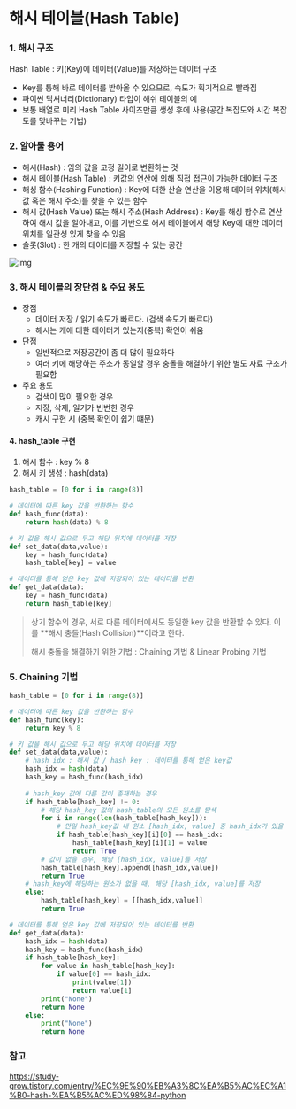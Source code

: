 # 해시 테이블(Hash Table)

### 1. 해시 구조

Hash Table : 키(Key)에 데이터(Value)를 저장하는 데이터 구조

- Key를 통해 바로 데이터를 받아올 수 있으므로, 속도가 획기적으로 빨라짐
- 파이썬 딕셔너리(Dictionary) 타입이 해쉬 테이블의 예
- 보통 배열로 미리 Hash Table 사이즈만큼 생성 후에 사용(공간 복잡도와 시간 복잡도를 맞바꾸는 기법)



### 2. 알아둘 용어

- 해시(Hash) : 임의 값을 고정 길이로 변환하는 것
- 해시 테이블(Hash Table) : 키값의 연산에 의해 직접 접근이 가능한 데이터 구조
- 해싱 함수(Hashing Function) : Key에 대한 산술 연산을 이용해 데이터 위치(해시 값 혹은 해시 주소)를 찾을 수 있는 함수
- 해시 값(Hash Value) 또는 해시 주소(Hash Address) : Key를 해싱 함수로 연산하여 해시 값을 알아내고, 이를 기반으로 해시 테이블에서 해당 Key에 대한 데이터 위치를 일관성 있게 찾을 수 있음
- 슬롯(Slot) : 한 개의 데이터를 저장할 수 있는 공간

![img](https://www.fun-coding.org/00_Images/hash.png)



### 3. 해시 테이블의 장단점 & 주요 용도

- 장점
  - 데이터 저장 / 읽기 속도가 빠르다. (검색 속도가 빠르다)
  - 해시는 케애 대한 데이터가 있는지(중복) 확인이 쉬움
- 단점
  - 일반적으로 저장공간이 좀 더 많이 필요하다
  - 여러 키에 해당하는 주소가 동일할 경우 충돌을 해결하기 위한 별도 자료 구조가 필요함
- 주요 용도
  - 검색이 많이 필요한 경우
  - 저장, 삭제, 일기가 빈번한 경우
  - 캐시 구현 시 (중복 확인이 쉽기 떄문)



#### 4. hash_table 구현

1. 해시 함수 : key % 8
2. 해시 키 생성 : hash(data)

```python
hash_table = [0 for i in range(8)]

# 데이터에 따른 key 값을 반환하는 함수
def hash_func(data):
    return hash(data) % 8

# 키 값을 해시 값으로 두고 해당 위치에 데이터를 저장
def set_data(data,value):
    key = hash_func(data)
    hash_table[key] = value

# 데이터를 통해 얻은 key 값에 저장되어 있는 데이터를 반환
def get_data(data):
    key = hash_func(data)
    return hash_table[key]
```

> 상기 함수의 경우, 서로 다른 데이터에서도 동일한 key 값을 반환할 수 있다. 이를 **해시 충돌(Hash Collision)**이라고 한다.
>
> 해시 충돌을 해결하기 위한 기법 : Chaining 기법 & Linear Probing 기법

### 5. Chaining 기법

```python
hash_table = [0 for i in range(8)]

# 데이터에 따른 key 값을 반환하는 함수
def hash_func(key):
    return key % 8

# 키 값을 해시 값으로 두고 해당 위치에 데이터를 저장
def set_data(data,value):
    # hash_idx : 해시 값 / hash_key : 데이터를 통해 얻은 key값
    hash_idx = hash(data)
    hash_key = hash_func(hash_idx)
    
    # hash_key 값에 다른 값이 존재하는 경우
    if hash_table[hash_key] != 0:
        # 해당 hash_key 값의 hash_table의 모든 원소를 탐색
        for i in range(len(hash_table[hash_key])):
            # 만일 hash_key값 내 원소 [hash_idx, value] 중 hash_idx가 있을 때, 해당 value를 갱신
            if hash_table[hash_key][i][0] == hash_idx:
                hash_table[hash_key][i][1] = value
                return True
        # 값이 없을 경우, 해당 [hash_idx, value]를 저장
        hash_table[hash_key].append([hash_idx,value])
        return True
   	# hash_key에 해당하는 원소가 없을 때, 해당 [hash_idx, value]를 저장
    else:
        hash_table[hash_key] = [[hash_idx,value]]
        return True

# 데이터를 통해 얻은 key 값에 저장되어 있는 데이터를 반환
def get_data(data):
    hash_idx = hash(data)
    hash_key = hash_func(hash_idx)
    if hash_table[hash_key]:
        for value in hash_table[hash_key]:
            if value[0] == hash_idx:
                print(value[1])
                return value[1]
        print("None")
        return None
    else:
        print("None")
        return None
```









### 참고

https://study-grow.tistory.com/entry/%EC%9E%90%EB%A3%8C%EA%B5%AC%EC%A1%B0-hash-%EA%B5%AC%ED%98%84-python